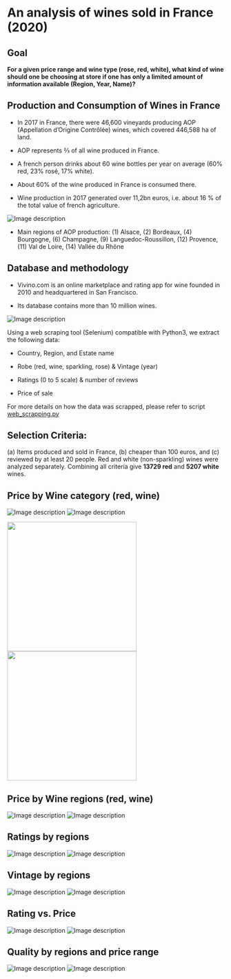 # An analysis of wines sold in France (2020)

## Goal

**For a given price range and wine type (rose, red, white), what kind of wine should one be choosing at store if one has only a limited amount of information available (Region, Year, Name)?**

## Production and Consumption of Wines in France

- In 2017 in France, there were 46,600 vineyards producing AOP (Appellation d’Origine Contrôlée) wines, which covered 446,588 ha of land.

- AOP represents ⅔ of all wine produced in France.

- A french person drinks about 60 wine bottles per year on average (60% red, 23% rosé, 17% white).

- About 60% of the wine produced in France is consumed there.

- Wine production in 2017 generated over 11,2bn euros, i.e. about 16 % of the total value of french agriculture.

![Image description](https://github.com/xlevine/Wine_Analysis/blob/master/plots/carte_vin_france_petit.jpg)

- Main regions of AOP production: (1) Alsace, (2) Bordeaux, (4) Bourgogne, (6) Champagne, (9) Languedoc-Roussillon, (12) Provence, (11) Val de Loire, (14) Vallée du Rhône

## Database and methodology

- Vivino.com is an online marketplace and rating app for wine founded in 2010 and headquartered in San Francisco.

- Its database contains more than 10 million wines.

![Image description](https://github.com/xlevine/Wine_Analysis/blob/master/plots/Vivino_screen.png)

Using a web scraping tool (Selenium) compatible with Python3, we extract the following data:

- Country, Region, and Estate name

- Robe (red, wine, sparkling, rose) & Vintage (year)

- Ratings (0 to 5 scale) & number of reviews

- Price of sale

For more details on how the data was scrapped, please refer to script [web_scrapping.py](https://github.com/xlevine/Wine_Analysis/blob/master/web_scraping.py)

## Selection Criteria: 

(a) Items produced and sold in France, (b) cheaper than 100 euros, and (c) reviewed by at least 20 people. Red and white (non-sparkling) wines were analyzed separately. Combining all criteria give **13729 red** and **5207 white** wines.

## Price by Wine category (red, wine)

![Image description](https://github.com/xlevine/Wine_Analysis/blob/master/plots/price_hist_red_FR.png)
![Image description](https://github.com/xlevine/Wine_Analysis/blob/master/plots/price_hist_white_FR.png)

<img src="https://github.com/xlevine/Wine_Analysis/blob/master/plots/price_hist_red_FR.png" width="300"><img src="https://github.com/xlevine/Wine_Analysis/blob/master/plots/price_hist_white_FR.png" width="300">

## Price by Wine regions (red, wine)

![Image description](https://github.com/xlevine/Wine_Analysis/blob/master/plots/Price_density_red_Francia.png)
![Image description](https://github.com/xlevine/Wine_Analysis/blob/master/plots/Price_density_white_Francia.png)

## Ratings by regions

![Image description](https://github.com/xlevine/Wine_Analysis/blob/master/plots/ratings_density_red_Francia.png)
![Image description](https://github.com/xlevine/Wine_Analysis/blob/master/plots/ratings_density_white_Francia.png)

## Vintage by regions

![Image description](https://github.com/xlevine/Wine_Analysis/blob/master/plots/Year_density_red_Francia.png)
![Image description](https://github.com/xlevine/Wine_Analysis/blob/master/plots/Year_density_white_Francia.png)

## Rating vs. Price

![Image description](https://github.com/xlevine/Wine_Analysis/blob/master/plots/ratings_vs_Price_red_FR.png)
![Image description](https://github.com/xlevine/Wine_Analysis/blob/master/plots/ratings_vs_Price_white_FR.png)

## Quality by regions and price range

![Image description](https://github.com/xlevine/Wine_Analysis/blob/master/plots/ratings_prob_median_red_FR.png)
![Image description](https://github.com/xlevine/Wine_Analysis/blob/master/plots/ratings_prob_median_white_FR.png)





